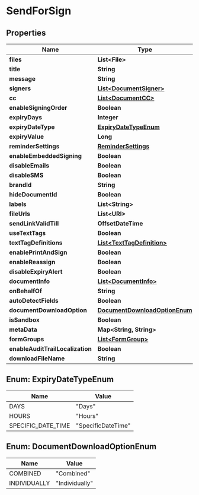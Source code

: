 

# SendForSign


## Properties

| Name | Type | Description | Notes |
|------------ | ------------- | ------------- | -------------|
|**files** | **List&lt;File&gt;** |  |  [optional] |
|**title** | **String** |  |  [optional] |
|**message** | **String** |  |  [optional] |
|**signers** | [**List&lt;DocumentSigner&gt;**](DocumentSigner.md) |  |  [optional] |
|**cc** | [**List&lt;DocumentCC&gt;**](DocumentCC.md) |  |  [optional] |
|**enableSigningOrder** | **Boolean** |  |  [optional] |
|**expiryDays** | **Integer** |  |  [optional] |
|**expiryDateType** | [**ExpiryDateTypeEnum**](#ExpiryDateTypeEnum) |  |  [optional] |
|**expiryValue** | **Long** |  |  [optional] |
|**reminderSettings** | [**ReminderSettings**](ReminderSettings.md) |  |  [optional] |
|**enableEmbeddedSigning** | **Boolean** |  |  [optional] |
|**disableEmails** | **Boolean** |  |  [optional] |
|**disableSMS** | **Boolean** |  |  [optional] |
|**brandId** | **String** |  |  [optional] |
|**hideDocumentId** | **Boolean** |  |  [optional] |
|**labels** | **List&lt;String&gt;** |  |  [optional] |
|**fileUrls** | **List&lt;URI&gt;** |  |  [optional] |
|**sendLinkValidTill** | **OffsetDateTime** |  |  [optional] |
|**useTextTags** | **Boolean** |  |  [optional] |
|**textTagDefinitions** | [**List&lt;TextTagDefinition&gt;**](TextTagDefinition.md) |  |  [optional] |
|**enablePrintAndSign** | **Boolean** |  |  [optional] |
|**enableReassign** | **Boolean** |  |  [optional] |
|**disableExpiryAlert** | **Boolean** |  |  [optional] |
|**documentInfo** | [**List&lt;DocumentInfo&gt;**](DocumentInfo.md) |  |  [optional] |
|**onBehalfOf** | **String** |  |  [optional] |
|**autoDetectFields** | **Boolean** |  |  [optional] |
|**documentDownloadOption** | [**DocumentDownloadOptionEnum**](#DocumentDownloadOptionEnum) |  |  [optional] |
|**isSandbox** | **Boolean** |  |  [optional] |
|**metaData** | **Map&lt;String, String&gt;** |  |  [optional] |
|**formGroups** | [**List&lt;FormGroup&gt;**](FormGroup.md) |  |  [optional] |
|**enableAuditTrailLocalization** | **Boolean** |  |  [optional] |
|**downloadFileName** | **String** |  |  [optional] |



## Enum: ExpiryDateTypeEnum

| Name | Value |
|---- | -----|
| DAYS | &quot;Days&quot; |
| HOURS | &quot;Hours&quot; |
| SPECIFIC_DATE_TIME | &quot;SpecificDateTime&quot; |



## Enum: DocumentDownloadOptionEnum

| Name | Value |
|---- | -----|
| COMBINED | &quot;Combined&quot; |
| INDIVIDUALLY | &quot;Individually&quot; |



